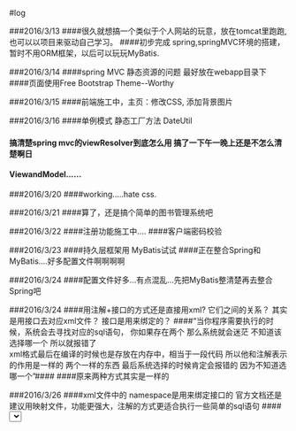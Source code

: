 #log


###2016/3/13
####很久就想搞一个类似于个人网站的玩意，放在tomcat里跑跑,也可以以项目来驱动自己学习。
####初步完成 spring,springMVC环境的搭建，暂时不用ORM框架，以后可以玩玩MyBatis.


###2016/3/14
####spring MVC 静态资源的问题 最好放在webapp目录下
####页面使用Free Bootstrap Theme--Worthy


###2016/3/15
####前端施工中，主页：修改CSS, 添加背景图片


###2016/3/16
####单例模式 静态工厂方法 DateUtil
#### 搞清楚spring mvc的viewResolver到底怎么用 搞了一下午一晚上还是不怎么清楚啊日
#### ViewandModel......

###2016/3/20
####working.....hate css.

###2016/3/21
####算了，还是搞个简单的图书管理系统吧


###2016/3/22
####注册功能施工中....
####客户端密码校验 

###2016/3/23
####持久层框架用 MyBatis试试
####正在整合Spring和MyBatis....好多配置文件啊啊啊啊

###2016/3/24
####配置文件好多...有点混乱...先把MyBatis整清楚再去整合Spring吧


###2016/3/24
####用注解+接口的方式还是直接用xml?  它们之间的关系？ 其实是用接口去对应xml文件？ 接口是用来绑定的？
####“当你程序需要执行的时候，系统会去寻找对应的sql语句，
你如果存在两个 那么系统就会迷茫 不知道该选择哪一个 所以就报错了  
xml格式最后在编译的时候也是存放在内存中，相当于一段代码
所以他和注解表示的作用是一样的 两个一样的东西 最后系统选择的时候肯定会报错的 因为不知道选哪一个”####
####原来两种方式其实是一样的


###2016/3/26
####xml文件中的 namespace是用来绑定接口的 官方文档还是建议用映射文件，功能更强大，注解的方式更适合执行一些简单的sql语句
####<select>标签中的id属性对应的是接口中方法的名称
####再用注解来试试
####啊啊啊啊 为什么 <bean id="sqlSessionFactory" class="org.mybatis.spring.SqlSessionFactoryBean">
		<property name="dataSource" ref="dataSource" />
		<property name="configLocation" value="classpath:MyBatis-Configuration.xml"></property>
	</bean> 这个不加 就接口就和xml绑定不了啊啊啊阿   fxxxxxxxxxxx 弄了一下午####